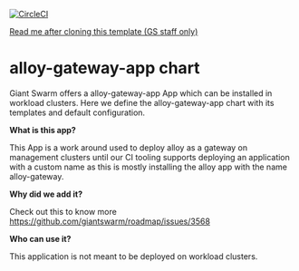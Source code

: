 [![CircleCI](https://dl.circleci.com/status-badge/img/gh/giantswarm/alloy-gateway-app/tree/main.svg?style=svg)](https://dl.circleci.com/status-badge/redirect/gh/giantswarm/alloy-gateway-app/tree/main)

[Read me after cloning this template (GS staff only)](https://handbook.giantswarm.io/docs/dev-and-releng/app-developer-processes/adding_app_to_appcatalog/)

# alloy-gateway-app chart

Giant Swarm offers a alloy-gateway-app App which can be installed in workload clusters.
Here we define the alloy-gateway-app chart with its templates and default configuration.

**What is this app?**

This App is a work around used to deploy alloy as a gateway on management clusters until our CI tooling supports deploying an application with a custom name as this is mostly installing the alloy app with the name alloy-gateway.

**Why did we add it?**

Check out this to know more https://github.com/giantswarm/roadmap/issues/3568

**Who can use it?**

This application is not meant to be deployed on workload clusters.
